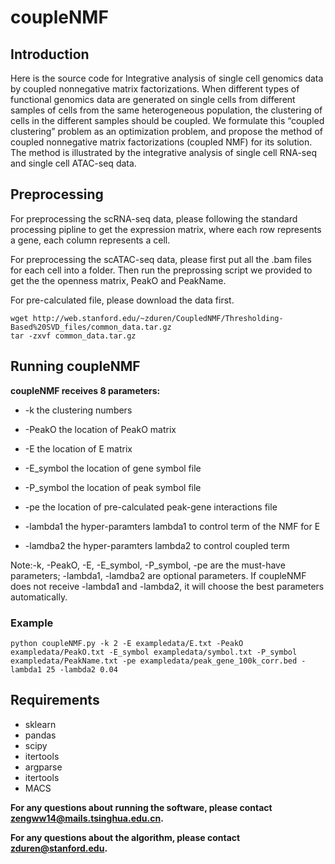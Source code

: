 # coupleNMF

## Introduction
Here is the source code for Integrative analysis of single cell genomics data by coupled nonnegative matrix factorizations. When different types of functional genomics data are generated on single cells from different samples of cells from the same heterogeneous population, the clustering of cells in the different samples should be coupled. We formulate this “coupled clustering” problem as an optimization problem, and propose the method of coupled nonnegative matrix factorizations (coupled NMF) for its solution. The method is illustrated by the integrative analysis of single cell RNA-seq and single cell ATAC-seq data.

## Preprocessing
For preprocessing the scRNA-seq data, please following the standard processing pipline to get the expression matrix, where each row represents a gene, each column represents a cell.

For preprocessing the scATAC-seq data, please first put all the .bam files for each cell into a folder. Then run the preprossing script we provided to get the the openness matrix, PeakO and PeakName. 

For pre-calculated file, please download the data first.
```
wget http://web.stanford.edu/~zduren/CoupledNMF/Thresholding-Based%20SVD_files/common_data.tar.gz
tar -zxvf common_data.tar.gz
```

## Running coupleNMF
**coupleNMF receives 8 parameters:**

* -k         the clustering numbers

* -PeakO     the location of PeakO matrix

* -E         the location of E matrix

* -E_symbol  the location of gene symbol file

* -P_symbol  the location of peak symbol file

* -pe        the location of pre-calculated peak-gene interactions file 

* -lambda1   the hyper-paramters lambda1 to control term of the NMF for E 

* -lamdba2   the hyper-paramters lambda2 to control coupled term

Note:-k, -PeakO, -E, -E_symbol, -P_symbol, -pe are the must-have parameters; 
-lambda1, -lamdba2 are optional parameters. If coupleNMF does not receive -lambda1 and -lambda2, it will choose the best parameters automatically.



### Example

```
python coupleNMF.py -k 2 -E exampledata/E.txt -PeakO exampledata/PeakO.txt -E_symbol exampledata/symbol.txt -P_symbol exampledata/PeakName.txt -pe exampledata/peak_gene_100k_corr.bed -lambda1 25 -lambda2 0.04

```


## Requirements
* sklearn
* pandas
* scipy
* itertools
* argparse 
* itertools
* MACS




**For any questions about running the software, please contact <zengww14@mails.tsinghua.edu.cn>.**

**For any questions about the algorithm, please contact <zduren@stanford.edu>.**
